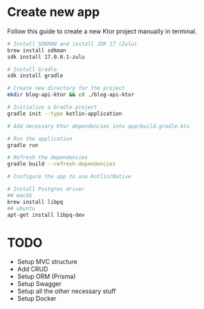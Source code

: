 # Create new app
Follow this guide to create a new Ktor project manually in terminal.

```bash
# Install SDKMAN and install JDK 17 (Zulu)
brew install sdkman
sdk install 17.0.8.1-zulu

# Install Gradle
sdk install gradle

# Create new directory for the project
mkdir blog-api-ktor && cd ./blog-api-ktor

# Initialize a Gradle project
gradle init --type kotlin-application

# Add necessary Ktor dependencies into app/build.gradle.kts

# Run the application
gradle run

# Refresh the dependencies
gradle build --refresh-dependencies

# Configure the app to use Kotlin/Native

# Install Postgres driver
## macOS
brew install libpq
## ubuntu
apt-get install libpq-dev
```

# TODO
- Setup MVC structure
- Add CRUD
- Setup ORM (Prisma)
- Setup Swagger
- Setup all the other necessary stuff
- Setup Docker

